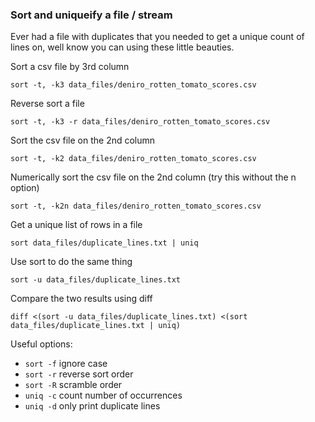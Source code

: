 ### Sort and uniqueify a file / stream

Ever had a file with duplicates that you needed to get a unique count of lines on, well know you can using these little beauties.

Sort a csv file by 3rd column
```
sort -t, -k3 data_files/deniro_rotten_tomato_scores.csv
```

Reverse sort a file
```
sort -t, -k3 -r data_files/deniro_rotten_tomato_scores.csv
```

Sort the csv file on the 2nd column
```
sort -t, -k2 data_files/deniro_rotten_tomato_scores.csv
```

Numerically sort the csv file on the 2nd column (try this without the n option)
```
sort -t, -k2n data_files/deniro_rotten_tomato_scores.csv
```

Get a unique list of rows in a file
```
sort data_files/duplicate_lines.txt | uniq
```

Use sort to do the same thing
```
sort -u data_files/duplicate_lines.txt
```

Compare the two results using diff
```
diff <(sort -u data_files/duplicate_lines.txt) <(sort data_files/duplicate_lines.txt | uniq)
```

Useful options:
+ `sort -f` ignore case
+ `sort -r` reverse sort order
+ `sort -R` scramble order
+ `uniq -c` count number of occurrences
+ `uniq -d` only print duplicate lines
